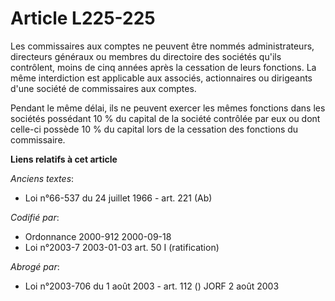 # Article L225-225

Les commissaires aux comptes ne peuvent être nommés administrateurs, directeurs généraux ou membres du directoire des
sociétés qu'ils contrôlent, moins de cinq années après la cessation de leurs fonctions. La même interdiction est applicable
aux associés, actionnaires ou dirigeants d'une société de commissaires aux comptes.

Pendant le même délai, ils ne peuvent exercer les mêmes fonctions dans les sociétés possédant 10 % du capital de la société
contrôlée par eux ou dont celle-ci possède 10 % du capital lors de la cessation des fonctions du commissaire.

**Liens relatifs à cet article**

_Anciens textes_:

  - Loi n°66-537 du 24 juillet 1966 - art. 221 (Ab)

_Codifié par_:

  - Ordonnance 2000-912 2000-09-18
  - Loi n°2003-7 2003-01-03 art. 50 I (ratification)

_Abrogé par_:

  - Loi n°2003-706 du 1 août 2003 - art. 112 () JORF 2 août 2003
